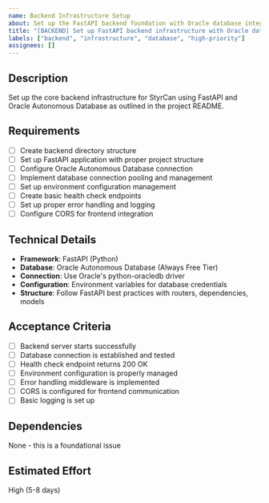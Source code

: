 ```yaml
---
name: Backend Infrastructure Setup
about: Set up the FastAPI backend foundation with Oracle database integration
title: "[BACKEND] Set up FastAPI backend infrastructure with Oracle database"
labels: ["backend", "infrastructure", "database", "high-priority"]
assignees: []
---
```


## Description
Set up the core backend infrastructure for StyrCan using FastAPI and Oracle Autonomous Database as outlined in the project README.

## Requirements
- [ ] Create backend directory structure
- [ ] Set up FastAPI application with proper project structure
- [ ] Configure Oracle Autonomous Database connection
- [ ] Implement database connection pooling and management
- [ ] Set up environment configuration management
- [ ] Create basic health check endpoints
- [ ] Set up proper error handling and logging
- [ ] Configure CORS for frontend integration

## Technical Details
- **Framework**: FastAPI (Python)
- **Database**: Oracle Autonomous Database (Always Free Tier)
- **Connection**: Use Oracle's python-oracledb driver
- **Configuration**: Environment variables for database credentials
- **Structure**: Follow FastAPI best practices with routers, dependencies, models

## Acceptance Criteria
- [ ] Backend server starts successfully
- [ ] Database connection is established and tested
- [ ] Health check endpoint returns 200 OK
- [ ] Environment configuration is properly managed
- [ ] Error handling middleware is implemented
- [ ] CORS is configured for frontend communication
- [ ] Basic logging is set up

## Dependencies
None - this is a foundational issue

## Estimated Effort
High (5-8 days)